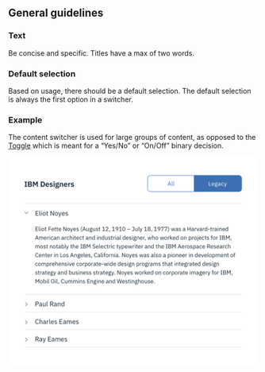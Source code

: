 ## General guidelines

### Text

Be concise and specific. Titles have a max of two words.

### Default selection

Based on usage, there should be a default selection. The default selection is always the first option in a switcher.

### Example

The content switcher is used for large groups of content, as opposed to the [Toggle](/components/toggle) which is meant for a “Yes/No” or “On/Off” binary decision.

![content switcher example](images/content-switcher-usage-1.png)
